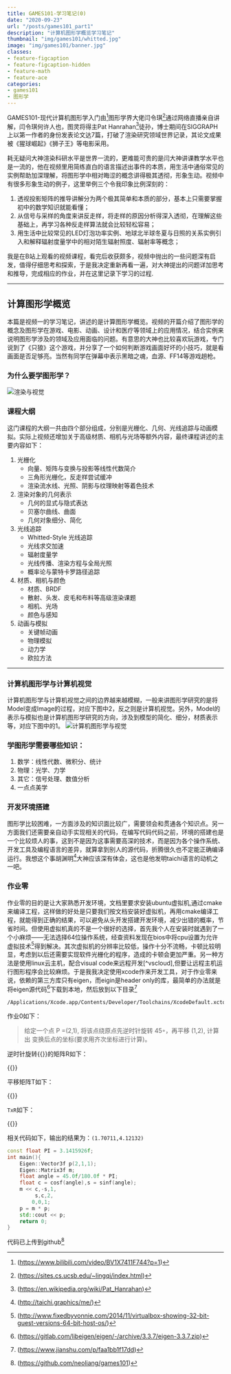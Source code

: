 ```yaml
---
title: GAMES101-学习笔记(0)
date: "2020-09-23"
url: "/posts/games101_part1"
description: "计算机图形学概览学习笔记"
thumbnail: "img/games101/whitted.jpg"
image: "img/games101/banner.jpg"
classes:
- feature-figcaption
- feature-figcaption-hidden
- feature-math
- feature-ace
categories:
- games101
- 图形学
---
```

GAMES101-现代计算机图形学入门由[^1]图形学界大佬闫令琪[^2]通过网络直播亲自讲解，闫令琪何许人也，图灵将得主Pat Hanrahan[^0]徒孙，博士期间在SIGGRAPH上以第一作者的身份发表论文达7篇，打破了渲染研究领域世界记录，其论文成果被《猩球崛起》《狮子王》等电影采用。
<!--more-->
耗无疑问大神渲染科研水平是世界一流的，更难能可贵的是闫大神讲课教学水平也是一流的，他在视频里用简练直白的语言描述出事件的本质，用生活中通俗常见的实例帮助加深理解，将图形学中相对晦涩的概念讲得极其透彻，形象生动。视频中有很多形象生动的例子，这里举例三个令我印象比例深刻的：
1. 透视投影矩阵的推导讲解分为两个极其简单和本质的部分，基本上只需要掌握初中的数学知识就能看懂；
1. 从信号与采样的角度来讲反走样，将走样的原因分析得深入透彻，在理解这些基础上，再学习各种反走样算法就会比较轻松容易；
1. 用生活中比较常见的LED灯泡功率实例、地球北半球冬夏与日照的关系实例引入和解释辐射度量学中的相对陌生辐射照度、辐射率等概念；

我是在B站上观看的视频课程，看完后收获颇多，视频中抛出的一些问题深有启发，值得仔细思考和探索，于是我决定重新再看一遍，对大神提出的问题详加思考和推导，完成相应的作业，并在这里记录下学习的过程.

[^1]:(https://www.bilibili.com/video/BV1X7411F744?p=1)
[^2]:(https://sites.cs.ucsb.edu/~lingqi/index.html)
[^0]:(https://en.wikipedia.org/wiki/Pat_Hanrahan)
---

## 计算图形学概览

本篇是视频一的学习笔记，讲述的是计算图形学概览。视频的开篇介绍了图形学的概念及图形学在游戏、电影、动画、设计和医疗等领域上的应用情况，结合实例来说明图形学涉及的领域及应用面临的问题。有意思的大神也比较喜欢玩游戏，专门说到了《只狼》这个游戏，并分享了一个如何判断游戏画面好坏的小技巧，就是看画面是否足够亮。当然有同学在弹幕中表示黑暗之魂，血源、FF14等游戏趟枪。

### 为什么要学图形学？ 
![渲染与视觉](/img/games101/part0/awesome.jpg)

### 课程大纲
这门课程的大纲一共由四个部分组成，分别是光栅化、几何、光线追踪与动画模拟。实际上视频还增加关于高级材质、相机与光场等额外内容，最终课程讲述的主要内容如下：
1. 光栅化
	- 向量、矩阵与变换与投影等线性代数简介
	- 三角形光栅化，反走样尝试缓冲
	- 渲染流水线、光照、阴影与纹理映射等着色技术
1. 渲染对象的几何表示
	- 几何的显式与隐式表达
	- 贝塞尔曲线、曲面
	- 几何对象细分、简化
1. 光线追踪
	- Whitted-Style 光线追踪
	- 光线求交加速
	- 辐射度量学
	- 光线传播、渲染方程与全局光照
	- 概率论与蒙特卡罗路径追踪
1. 材质、相机与颜色
	- 材质、BRDF
	- 散射、头发、皮毛和布料等高级渲染课题
	- 相机、光场
	- 颜色与感知
1. 动画与模拟
	- 关键帧动画
	- 物理模拟
	- 动力学
	- 欧拉方法
---
### 计算机图形学与计算机视觉
计算机图形学与计算机视觉之间的边界越来越模糊，一般来讲图形学研究的是将Model变成Image的过程，对应下图中2，反之则是计算机视觉。另外，Model的表示与模拟也是计算机图形学研究的方向，涉及到模型的简化、细分，材质表示等，对应下图中的1。
![计算机图形学与视觉](/img/games101/part0/render_visual.jpg)

### 学图形学需要哪些知识：
1. 数学：线性代数、微积分、统计
1. 物理：光学、力学
1. 其它：信号处理、数值分析
1. 一点点美学

### 开发环境搭建
图形学比较困难，一方面涉及的知识面比较广，需要领会和贯通各个知识点。另一方面我们还需要亲自动手实现相关的代码，在编写代码代码之前，环境的搭建也是一个比较烦人的事，这到不是因为这事需要高深的技术，而是因为各个操作系统、开发工具及编程语言的差异，就算拿到别人的源代码，折腾很久也不定能正确编译运行。我想这个事胡渊明[^hu]大神应该深有体会，这也是他发明taichi语言的动机之一吧。
[^hu]:(http://taichi.graphics/me/)

### 作业零
作业零的目的是让大家熟悉开发环境，文档里要求安装ubuntu虚拟机,通过cmake来编译工程，这样做的好处是只要我们按文档安装好虚拟机，再用cmake编译工程，就能得到正确的结果，可以避免从头开发搭建开发环境，减少出错的概率，节省时间。但使用虚拟机真的不是一个很好的选择，首先我个人在安装时就遇到了一个小麻烦——无法选择64位操作系统，经查资料发现在bios中将cpu设置为允许虚拟技术[^3]得到解决。其次虚拟机的分辨率比较低，操作十分不流畅，卡顿比较明显，考虑到以后还需要实现软件光栅化的程序，造成的卡顿会更加严重。另一种方法是使用linux云主机，配合visual code来远程开发[^vscloud],但要让远程主机运行图形程序会比较麻烦。于是我我决定使用xcode作来开发工具，对于作业零来说，依赖的第三方库只有eigen，而eigin是header only的库，最简单的办法就是将eigen源代码[^4]下载到本地，然后放到以下目录[^5]
```shell
/Applications/Xcode.app/Contents/Developer/Toolchains/XcodeDefault.xctoolchain/usr/include
```
作业0如下：
>给定一个点 P =(2,1), 将该点绕原点先逆时针旋转 45◦，再平移 (1,2), 计算出 变换后点的坐标(要求用齐次坐标进行计算)。

逆时针旋转{{<math>}}\theta{{</math>}}的矩阵R如下：

{{<math>}}\left[ \begin{array}{lcr}
cos(\theta)& -sin(\theta)&0\\sin(\theta)& cos(\theta)&0\\0&0&1\end{array} \right]{{</math>}} 

平移矩阵T如下：

{{<math>}}\left[ \begin{array}{lcr}
0& 0&t_{x}\\0& 0&t_{y}\\0&0&1\end{array} \right]{{</math>}} 

`TxR`如下：

{{<math>}}\left[ \begin{array}{lcr}
cos(\theta)& -sin(\theta)&t_{x}\\sin(\theta)& cos(\theta)&t_{y}\\0&0&1\end{array} \right]{{</math>}} 

相关代码如下，输出的结果为：`(1.70711,4.12132)`

```c++
const float PI = 3.1415926f;
int main(){
    Eigen::Vector3f p(2,1,1);
    Eigen::Matrix3f m;
    float angle = 45.0f/180.0f * PI;
    float c = cosf(angle),s = sinf(angle);
    m << c,-s,1,
         s,c,2,
        0,0,1;
    p = m * p;
    std::cout << p;
    return 0;
}

```
代码已上传到github[^pa0]

[&vscloud]:(https://zhuanlan.zhihu.com/p/64849549)
[^3]:(http://www.fixedbyvonnie.com/2014/11/virtualbox-showing-32-bit-guest-versions-64-bit-host-os/)
[^4]:(https://gitlab.com/libeigen/eigen/-/archive/3.3.7/eigen-3.3.7.zip)
[^5]:(https://www.jianshu.com/p/faa1bb1f17dd)
[^pa0]:(https://github.com/neoliang/games101)